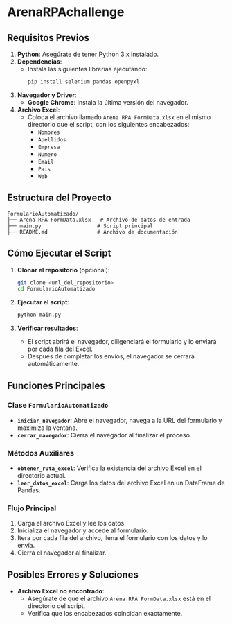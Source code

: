 # ArenaRPAchallenge

## Requisitos Previos

1. **Python**: Asegúrate de tener Python 3.x instalado.
2. **Dependencias**:
   - Instala las siguientes librerías ejecutando:
     ```bash
     pip install selenium pandas openpyxl
     ```
3. **Navegador y Driver**:
   - **Google Chrome**: Instala la última versión del navegador.
4. **Archivo Excel**:
   - Coloca el archivo llamado `Arena RPA FormData.xlsx` en el mismo directorio que el script, con los siguientes encabezados:
     - `Nombres`
     - `Apellidos`
     - `Empresa`
     - `Numero`
     - `Email`
     - `Pais`
     - `Web`

## Estructura del Proyecto

```
FormularioAutomatizado/
├── Arena RPA FormData.xlsx   # Archivo de datos de entrada
├── main.py                  # Script principal
├── README.md                # Archivo de documentación
```

## Cómo Ejecutar el Script

1. **Clonar el repositorio** (opcional):
   ```bash
   git clone <url_del_repositorio>
   cd FormularioAutomatizado
   ```

2. **Ejecutar el script**:
   ```bash
   python main.py
   ```

3. **Verificar resultados**:
   - El script abrirá el navegador, diligenciará el formulario y lo enviará por cada fila del Excel.
   - Después de completar los envíos, el navegador se cerrará automáticamente.

## Funciones Principales

### Clase `FormularioAutomatizado`

- **`iniciar_navegador`**: Abre el navegador, navega a la URL del formulario y maximiza la ventana.
- **`cerrar_navegador`**: Cierra el navegador al finalizar el proceso.

### Métodos Auxiliares

- **`obtener_ruta_excel`**: Verifica la existencia del archivo Excel en el directorio actual.
- **`leer_datos_excel`**: Carga los datos del archivo Excel en un DataFrame de Pandas.

### Flujo Principal

1. Carga el archivo Excel y lee los datos.
2. Inicializa el navegador y accede al formulario.
3. Itera por cada fila del archivo, llena el formulario con los datos y lo envía.
5. Cierra el navegador al finalizar.

## Posibles Errores y Soluciones

- **Archivo Excel no encontrado**:
  - Asegúrate de que el archivo `Arena RPA FormData.xlsx` está en el directorio del script.
  - Verifica que los encabezados coincidan exactamente.